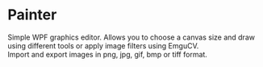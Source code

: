 # Painter
Simple WPF graphics editor. Allows you to choose a canvas size and draw using different tools or apply image filters using EmguCV.  
Import and export images in png, jpg, gif, bmp or tiff format.
